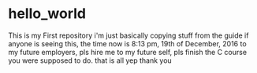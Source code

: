 # hello_world
This is my First repository
i'm just basically copying stuff from the guide
if anyone is seeing this, the time now is 8:13 pm, 19th of December, 2016
to my future employers, pls hire me
to my future self, pls finish the C course you were supposed to do.
that is all
yep
thank you
